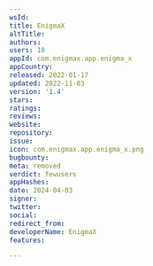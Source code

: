 ```yaml
---
wsId: 
title: EnigmaX
altTitle: 
authors: 
users: 10
appId: com.enigmax.app.enigma_x
appCountry: 
released: 2022-01-17
updated: 2022-11-03
version: '1.4'
stars: 
ratings: 
reviews: 
website: 
repository: 
issue: 
icon: com.enigmax.app.enigma_x.png
bugbounty: 
meta: removed
verdict: fewusers
appHashes: 
date: 2024-04-03
signer: 
twitter: 
social: 
redirect_from: 
developerName: EnigmaX
features: 

---
```


